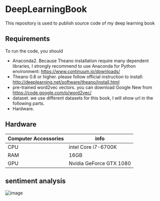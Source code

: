 # DeepLearningBook
This repository is used to publish source code of my deep learning book 

## Requirements
To run the code, you should
 - Anaconda2. Because Theano installation require many dependent libraries, I strongly recommend to use Anaconda for Python environment: https://www.continuum.io/downloads/
 - Theano 0.8 or higher. please follow official instruction to install: http://deeplearning.net/software/theano/install.html
 - pre-trained word2vec vectors. you can download Google New from https://code.google.com/p/word2vec/
 - dataset. we use different datasets for this book, I will show url in the following parts. 
 - Hardware. 
 
## Hardware
 Computer Accessories |          info           
----------------------|------------------------- 
          CPU         |   intel Core i7-6700K    
          RAM         |           16GB            
          GPU         |  Nvidia GeForce GTX 1080  
  
 
## sentiment analysis
![image](https://github.com/innovation-cat/DeepLearningBook/raw/master/raw/performance.png)
